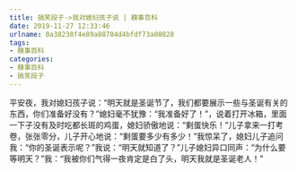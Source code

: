 ```yaml
---
title: 搞笑段子->我对媳妇孩子说 | 糗事百科
date: 2019-11-27 12:33:46
urlname: 0a38238f4e89a88704d4bfdf73a08028
tags: 
- 糗事百科
categories:
- 糗事百科
- 搞笑段子
---
```

平安夜，我对媳妇孩子说：“明天就是圣诞节了，我们都要展示一些与圣诞有关的东西，你们准备好没有？”媳妇毫不犹豫：“我准备好了！”，说着打开冰箱，里面一下子没有及时吃都长斑的鸡蛋，媳妇骄傲地说：“剩蛋快乐！”儿子拿来一打考卷，张张零分，儿子开心地说：“剩蛋要多少有多少！”我惊呆了，媳妇儿子追问我：“你的圣诞表示呢？”我说：“明天就知道了？”儿子媳妇异口同声：“为什么要等明天？”我：“我被你们气得一夜肯定是白了头，明天我就是圣诞老人！”


